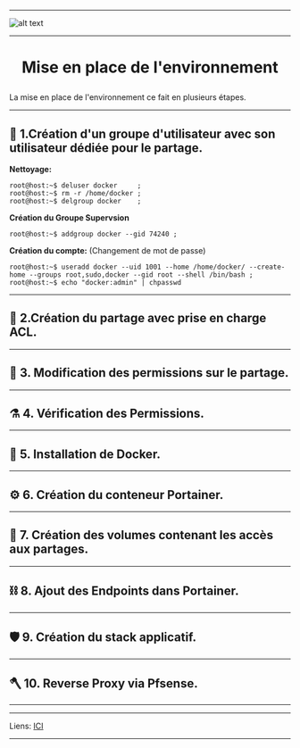 ____
![alt text][LOGO]
____
# **<p align=center>Mise en place de l'environnement</align>** #

La mise en place de l'environnement ce fait en plusieurs étapes.
____

##   :satellite:   1.**Création d'un groupe d'utilisateur avec son utilisateur dédiée pour le partage.**

**Nettoyage:**
````console
root@host:~$ deluser docker     ; 
root@host:~$ rm -r /home/docker ;
root@host:~$ delgroup docker    ;
````

**Création du Groupe Supervsion**
````console
root@host:~$ addgroup docker --gid 74240 ;
````
**Création du compte:** (Changement de mot de passe)
````console
root@host:~$ useradd docker --uid 1001 --home /home/docker/ --create-home --groups root,sudo,docker --gid root --shell /bin/bash ;
root@host:~$ echo "docker:admin" | chpasswd

````

____
##  :microscope:  2.**Création du partage avec prise en charge ACL.**
____

##  :petri_dish:  3. **Modification des permissions sur le partage.**
____

##  :alembic:     4. **Vérification des Permissions.**
____

##  :test_tube:   5. **Installation de Docker.**
____

##  :gear:        6. **Création du conteneur Portainer.**
____

##  :magnet:      7. **Création des volumes contenant les accès aux partages.**
____

##  :chains:      8. **Ajout des Endpoints dans Portainer.**
____

##  :shield:      9. **Création du stack applicatif.**  
____

##  :axe:       10. **Reverse Proxy via Pfsense.**
____
***
Liens: [ICI][LINES_1]
****




[LOGO]: https://www.clipartmax.com/png/full/146-1469802_logo-logo-docker.png
[LINES_1]: #
